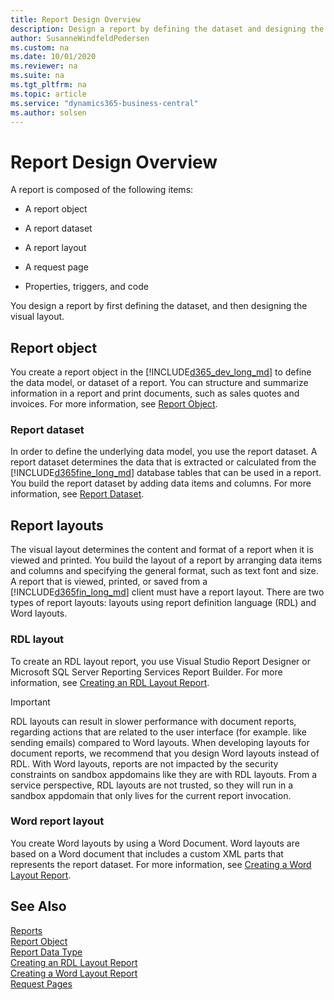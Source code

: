 ```yaml
---
title: Report Design Overview
description: Design a report by defining the dataset and designing the layout. Report object is composed of dataset, layout, request page, properties, triggers and code.
author: SusanneWindfeldPedersen
ms.custom: na
ms.date: 10/01/2020
ms.reviewer: na
ms.suite: na
ms.tgt_pltfrm: na
ms.topic: article
ms.service: "dynamics365-business-central"
ms.author: solsen
---
```


# Report Design Overview
A report is composed of the following items:  

- A report object

- A report dataset

- A report layout

- A request page

- Properties, triggers, and code 

You design a report by first defining the dataset, and then designing the visual layout.  

## Report object  

You create a report object in the [!INCLUDE[d365_dev_long_md](includes/d365_dev_long_md.md)] to define the data model, or dataset of a report. You can structure and summarize information in a report and print documents, such as sales quotes and invoices. For more information, see [Report Object](devenv-report-object.md).  

### Report dataset

In order to define the underlying data model, you use the report dataset. A report dataset determines the data that is extracted or calculated from the [!INCLUDE[d365fine_long_md](includes/d365fin_long_md.md)] database tables that can be used in a report. You build the report dataset by adding data items and columns. For more information, see [Report Dataset](devenv-report-dataset.md). 

## Report layouts  

The visual layout determines the content and format of a report when it is viewed and printed. You build the layout of a report by arranging data items and columns and specifying the general format, such as text font and size. A report that is viewed, printed, or saved from a [!INCLUDE[d365fin_long_md](includes/d365fin_long_md.md)] client must have a report layout. There are two types of report layouts: layouts using report definition language (RDL) and Word layouts.  

### RDL layout 

To create an RDL layout report, you use Visual Studio Report Designer or Microsoft SQL Server Reporting Services Report Builder. For more information, see [Creating an RDL Layout Report](devenv-howto-rdl-report-layout.md).

> [!IMPORTANT]
> RDL layouts can result in slower performance with document reports, regarding actions that are  related to the user interface (for example. like sending emails) compared to Word layouts. When developing layouts for document reports, we recommend that you design Word layouts instead of RDL. With Word layouts, reports are not impacted by the security constraints on sandbox appdomains like they are with RDL layouts. From a service perspective, RDL layouts are not trusted, so they will run in a sandbox appdomain that only lives for the current report invocation.  

### Word report layout  
You create Word layouts by using a Word Document. Word layouts are based on a Word document that includes a custom XML parts that represents the report dataset. For more information, see [Creating a Word Layout Report](devenv-howto-report-layout.md).  


## See Also  
[Reports](devenv-reports.md)  
[Report Object](devenv-report-object.md)  
[Report Data Type](datatypes/devenv-report-data-type.md)  
[Creating an RDL Layout Report](devenv-howto-rdl-report-layout.md)  
[Creating a Word Layout Report](devenv-howto-report-layout.md)  
[Request Pages](devenv-request-pages.md)  
